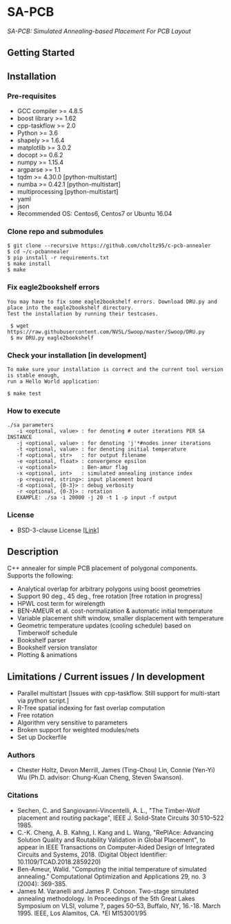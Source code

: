# SA-PCB
  *SA-PCB: Simulated Annealing-based Placement For PCB Layout*

## Getting Started

## Installation

### Pre-requisites
  * GCC compiler >= 4.8.5
  * boost library >= 1.62
  * cpp-taskflow >= 2.0
  * Python >= 3.6
  * shapely >= 1.6.4
  * matplotlib >= 3.0.2
  * docopt >= 0.6.2
  * numpy >= 1.15.4
  * argparse >= 1.1
  * tqdm >= 4.30.0 [python-multistart]
  * numba >= 0.42.1 [python-multistart]
  * multiprocessing [python-multistart]
  * yaml
  * json
  * Recommended OS: Centos6, Centos7 or Ubuntu 16.04

### Clone repo and submodules
    $ git clone --recursive https://github.com/choltz95/c-pcb-annealer
    $ cd ~/c-pcbannealer
    $ pip install -r requirements.txt
    $ make install
    $ make

### Fix eagle2bookshelf errors
    You may have to fix some eagle2bookshelf errors. Download DRU.py and place into the eagle2bookshelf directory.
    Test the installation by running their testcases.

     $ wget https://raw.githubusercontent.com/NVSL/Swoop/master/Swoop/DRU.py
     $ mv DRU.py eagle2bookshelf


### Check your installation [in development]
    To make sure your installation is correct and the current tool version is stable enough,
    run a Hello World application:

    $ make test

### How to execute
    ./sa parameters
       -i <optional, value> : for denoting # outer iterations PER SA INSTANCE
       -j <optional, value> : for denoting 'j'*#nodes inner iterations
       -t <optional, value> : for denoting initial temperature
       -f <optional, str>   : for output filename
       -e <optional, float> : convergence epsilon
       -v <optional>        : Ben-amur flag
       -x <optional, int>   : simulated annealing instance index
       -p <required, string>: input placement board
       -d <optional, {0-3}> : debug verbosity
       -r <optional, {0-3}> : rotation
       EXAMPLE: ./sa -i 20000 -j 20 -t 1 -p input -f output

### License
  * BSD-3-clause License [[Link]](LICENSE)

## Description
 C++ annealer for simple PCB placement of polygonal components.
 Supports the following:
  - Analytical overlap for arbitrary polygons using boost geometries
  - Support 90 deg., 45 deg., free rotation [free rotation in progress]
  - HPWL cost term for wirelength
  - BEN-AMEUR et al. cost-normalization & automatic initial temperature
  - Variable placement shift window, smaller displacement with temperature
  - Geometric temperature updates (cooling schedule) based on Timberwolf schedule
  - Bookshelf parser
  - Bookshelf version translator
  - Plotting & animations

## Limitations / Current issues / In development
  - Parallel multistart [Issues with cpp-taskflow. Still support for multi-start via python script.]
  - R-Tree spatial indexing for fast overlap computation
  - Free rotation
  - Algorithm very sensitive to parameters
  - Broken support for weighted modules/nets
  - Set up Dockerfile

### Authors
  - Chester Holtz, Devon Merrill, James (Ting-Chou) Lin, Connie (Yen-Yi) Wu (Ph.D. advisor: Chung-Kuan Cheng, Steven Swanson).

### Citations
  - Sechen, C. and Sangiovanni-Vincentelli, A. L., "The Timber-Wolf placement and routing package", IEEE J. Solid-State Circuits 30:510–522 1985.
  - C.-K. Cheng, A. B. Kahng, I. Kang and L. Wang, "RePlAce: Advancing Solution Quality and Routability Validation in Global Placement", to appear in IEEE Transactions on Computer-Aided Design of Integrated Circuits and Systems, 2018. (Digital Object Identifier: 10.1109/TCAD.2018.2859220)
  - Ben-Ameur, Walid. "Computing the initial temperature of simulated annealing." Computational Optimization and Applications 29, no. 3 (2004): 369-385.
  - James M. Varanelli and James P. Cohoon. Two-stage simulated annealing methodology. In Proceedings of the 5th Great Lakes Symposium on VLSI, volume ?, pages 50–53, Buffalo, NY, 16.-18. March 1995. IEEE, Los Alamitos, CA. †EI M153001/95
